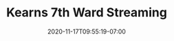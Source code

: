 ---
title: Kearns 7th Ward Streaming
date: 2020-11-17T09:55:19-07:00
draft: false
sacramentURL: https://www.youtube.com/channel/UCr60hSNDcJFuOkBm21s60Ow/live
ssURL: https://us02web.zoom.us/j/8269689370
ymywURL: https://us02web.zoom.us/j/8269689370
rseqURL: https://us02web.zoom.us/j/8269689370
blURL: https://us02web.zoom.us/j/8269689370
tcURL: https://us02web.zoom.us/j/8269689370
---